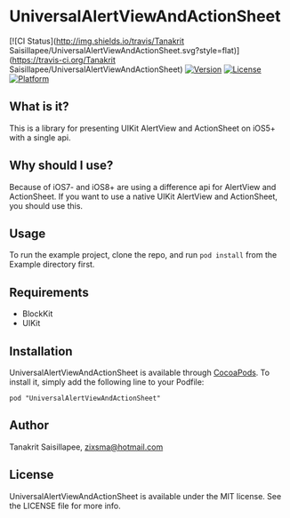 # UniversalAlertViewAndActionSheet

[![CI Status](http://img.shields.io/travis/Tanakrit Saisillapee/UniversalAlertViewAndActionSheet.svg?style=flat)](https://travis-ci.org/Tanakrit Saisillapee/UniversalAlertViewAndActionSheet)
[![Version](https://img.shields.io/cocoapods/v/UniversalAlertViewAndActionSheet.svg?style=flat)](http://cocoadocs.org/docsets/UniversalAlertViewAndActionSheet)
[![License](https://img.shields.io/cocoapods/l/UniversalAlertViewAndActionSheet.svg?style=flat)](http://cocoadocs.org/docsets/UniversalAlertViewAndActionSheet)
[![Platform](https://img.shields.io/cocoapods/p/UniversalAlertViewAndActionSheet.svg?style=flat)](http://cocoadocs.org/docsets/UniversalAlertViewAndActionSheet)

## What is it?
This is a library for presenting UIKit AlertView and ActionSheet on iOS5+ with a single api.

## Why should I use?
Because of iOS7- and iOS8+ are using a difference api for AlertView and ActionSheet. If you want to use a native UIKit AlertView and ActionSheet, you should use this.

## Usage

To run the example project, clone the repo, and run `pod install` from the Example directory first.

## Requirements

- BlockKit
- UIKit

## Installation

UniversalAlertViewAndActionSheet is available through [CocoaPods](http://cocoapods.org). To install
it, simply add the following line to your Podfile:

    pod "UniversalAlertViewAndActionSheet"

## Author

Tanakrit Saisillapee, zixsma@hotmail.com

## License

UniversalAlertViewAndActionSheet is available under the MIT license. See the LICENSE file for more info.

